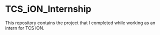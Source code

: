 # TCS_iON_Internship
This repository contains the project that I completed while working as an intern for TCS iON.
